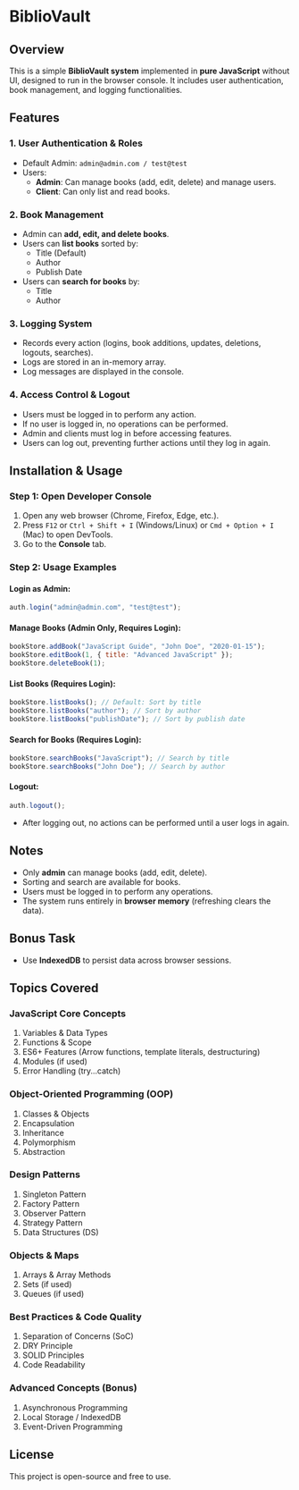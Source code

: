 # BiblioVault

## Overview
This is a simple **BiblioVault system** implemented in **pure JavaScript** without UI, designed to run in the browser console. It includes user authentication, book management, and logging functionalities.

## Features
### 1. **User Authentication & Roles**
- Default Admin: `admin@admin.com / test@test`
- Users:
  - **Admin**: Can manage books (add, edit, delete) and manage users.
  - **Client**: Can only list and read books.

### 2. **Book Management**
- Admin can **add, edit, and delete books**.
- Users can **list books** sorted by:
  - Title (Default)
  - Author
  - Publish Date
- Users can **search for books** by:
  - Title
  - Author

### 3. **Logging System**
- Records every action (logins, book additions, updates, deletions, logouts, searches).
- Logs are stored in an in-memory array.
- Log messages are displayed in the console.

### 4. **Access Control & Logout**
- Users must be logged in to perform any action.
- If no user is logged in, no operations can be performed.
- Admin and clients must log in before accessing features.
- Users can log out, preventing further actions until they log in again.

## Installation & Usage
### **Step 1: Open Developer Console**
1. Open any web browser (Chrome, Firefox, Edge, etc.).
2. Press `F12` or `Ctrl + Shift + I` (Windows/Linux) or `Cmd + Option + I` (Mac) to open DevTools.
3. Go to the **Console** tab.

### **Step 2: Usage Examples**
#### **Login as Admin:**
```js
auth.login("admin@admin.com", "test@test");
```

#### **Manage Books (Admin Only, Requires Login):**
```js
bookStore.addBook("JavaScript Guide", "John Doe", "2020-01-15");
bookStore.editBook(1, { title: "Advanced JavaScript" });
bookStore.deleteBook(1);
```

#### **List Books (Requires Login):**
```js
bookStore.listBooks(); // Default: Sort by title
bookStore.listBooks("author"); // Sort by author
bookStore.listBooks("publishDate"); // Sort by publish date
```

#### **Search for Books (Requires Login):**
```js
bookStore.searchBooks("JavaScript"); // Search by title
bookStore.searchBooks("John Doe"); // Search by author
```

#### **Logout:**
```js
auth.logout();
```
- After logging out, no actions can be performed until a user logs in again.

## Notes
- Only **admin** can manage books (add, edit, delete).
- Sorting and search are available for books.
- Users must be logged in to perform any operations.
- The system runs entirely in **browser memory** (refreshing clears the data).

## Bonus Task
- Use **IndexedDB** to persist data across browser sessions.

## Topics Covered

### JavaScript Core Concepts
   1. Variables & Data Types
   2. Functions & Scope
   3. ES6+ Features (Arrow functions, template literals, destructuring)
   4. Modules (if used)
   5. Error Handling (try...catch)

### Object-Oriented Programming (OOP)
1. Classes & Objects
2. Encapsulation
3. Inheritance
4. Polymorphism
5. Abstraction

### Design Patterns
1. Singleton Pattern
2. Factory Pattern
3. Observer Pattern
4. Strategy Pattern
1. Data Structures (DS)

### Objects & Maps
1. Arrays & Array Methods
2. Sets (if used)
3. Queues (if used)

### Best Practices & Code Quality
1. Separation of Concerns (SoC)
2. DRY Principle
3. SOLID Principles
4. Code Readability
   
### Advanced Concepts (Bonus)
1. Asynchronous Programming
2. Local Storage / IndexedDB
3. Event-Driven Programming


## License
This project is open-source and free to use.
